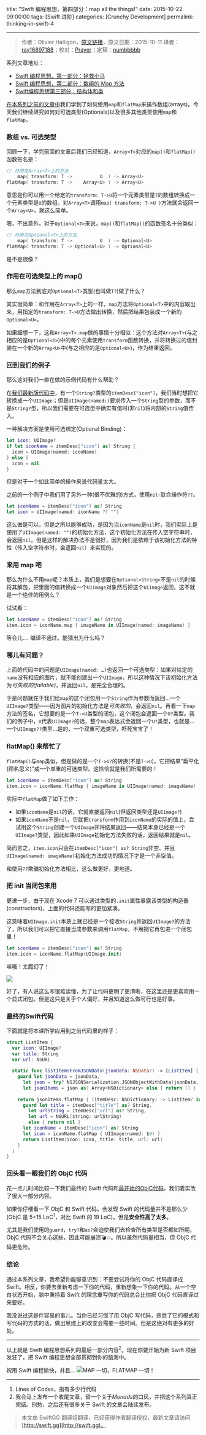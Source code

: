 title: "Swift 编程思想，第四部分：map all the things!"
date: 2015-10-22 09:00:00
tags: [Swift 进阶]
categories: [Crunchy Development]
permalink: thinking-in-swift-4

---
> 作者：Olivier Halligon，[原文链接](http://alisoftware.github.io/swift/2015/10/11/thinking-in-swift-4/)，原文日期：2015-10-11
> 译者：[ray16897188](http://www.jianshu.com/users/97c49dfd1f9f/latest_articles)；校对：[Prayer](http://www.futantan.com)；定稿：[numbbbbb](http://numbbbbb.com/)
  







<!--此处开始正文-->

系列文章地址：

* [Swift 编程思想，第一部分：拯救小马](http://swift.gg/2015/09/29/thinking-in-swift-1/)
* [Swift 编程思想，第二部分：数组的 Map 方法](http://swift.gg/2015/10/09/thinking-in-swift-2/)
* [Swift编程思想第三部分：结构体和类](http://alisoftware.github.io/swift/2015/10/03/thinking-in-swift-3/)


[在本系列之前的文章中](http://swift.gg/2015/10/09/thinking-in-swift-2/)我们学到了如何使用`map`和`flatMap`来操作数组(arrays)。今天我们继续研究如何对可选类型(Optionals)以及很多其他类型使用`map`和`flatMap`。

<!--more-->

### 数组 vs. 可选类型
回顾一下，学完前面的文章后我们已经知道，`Array<T>`对应的`map()`和`flatMap()`函数签名是：

```swift
// 作用在Array<T>上的方法
    map( transform: T ->          U  ) -> Array<U>
flatMap( transform: T ->    Array<U> ) -> Array<U>
```

意思是你可以用一个给定的`transform: T->U`将一个元素类型是`T`的数组转换成一个元素类型是`U`的数组。对`Array<T>`调用`map( transform: T->U )`方法就会返回一个`Array<U>`，就这么简单。

嗯，不出意外，对于`Optional<T>`来说，`map()`和`flatMap()`的函数签名十分类似：

```swift
// 作用在Optional<T>上的方法
    map( transform: T ->          U  ) -> Optional<U>
flatMap( transform: T -> Optional<U> ) -> Optional<U>
```

是不是很像？

### 作用在可选类型上的 map()
那么`map`方法到底对`Optional<T>`类型(也叫做`T?`)做了什么？

其实很简单：和作用在`Array<T>`上的一样，`map`方法将`Optional<T>`中的内容取出来，用指定的`transform: T->U`方法做出转换，然后把结果包装成一个新的`Optional<U>`。

如果细想一下，这和`Array<T>.map`做的事情十分相似：这个方法对`Array<T>`(与之相应的是`Optional<T>`)中的每个元素使用`transform`函数转换，并将转换过的值封装在一个新的`Array<U>`中(与之相应的是`Optional<U>`)，作为结果返回。

### 回到我们的例子

那么这对我们一直在做的示例代码有什么帮助？

在[我们最新版代码中](http://alisoftware.github.io/swift/2015/10/03/thinking-in-swift-3/#converting-our-class-to-a-struct)，有一个`String?`类型的`itemDesc["icon"]`，我们当时想把它转换成一个`UIImage`；但是`UIImage(named:)`要求传入一个`String`型的参数，而不是`String?`型，所以我们需要在可选型中确实有值时(非`nil`)将内部的`String`值传入。

一种解决方案是使用可选绑定(Optional Binding)：

```swift
let icon: UIImage?
if let iconName = itemDesc["icon"] as? String {
  icon = UIImage(named: iconName)
} else {
  icon = nil
}
```

但是对于一个如此简单的操作来说代码量太大。

之前的一个例子中我们用了另外一种(很不优雅的)方式，使用`nil`-联合操作符`??`。

```swift
let iconName = itemDesc["icon"] as? String
let icon = UIImage(named: iconName ?? "")
```
这么做是可以，但是之所以能够成功，是因为当`iconName`是`nil`时，我们实际上是使用了`UIImage(named: "")`的初始化方法，这个初始化方法在传入空字符串时，会返回`nil`。但是这样的解决办法不是很好，因为我们是依赖于该初始化方法的特性（传入空字符串时，会返回`nil`）来实现的。

### 来用 map 吧

那么为什么不用`map`呢？本质上，我们是想要在`Optional<String>`不是`nil`的时候将其解包，把里面的值转换成一个`UIImage`对象然后把这个`UIImage`返回，这不就是一个绝佳的用例么？

试试看：

```swift
let iconName = itemDesc["icon"] as? String
item.icon = iconName.map { imageName in UIImage(named: imageName) }
```

等会儿.... 编译不通过。能猜出为什么吗？

### 哪儿有问题？

上面的代码中的问题是`UIImage(named: …)`也返回一个可选类型：如果对给定的`name`没有相应的图片，就不能创建出一个`UIImage`，所以这种情况下该初始化方法为*可失败的(failable)*，并返回`nil`，是完全合理的。

于是问题就在于我们给`map`的这个闭包用一个`String`作为参数而返回...一个`UIImage?`类型——因为图片的初始化方法是*可失败的*，会返回`nil`。再看一下`map`方法的签名，它想要的是一个`T->U`类型的闭包，这个闭包会返回一个`U?`类型。我们的例子中，`U`代表`UIImage?`的话，整个`map`表达式会返回一个`U?`类型，也就是...一个`UIImage??`类型...是的，一个双重可选类型，吓死宝宝了！

### flatMap() 来帮忙了

`flatMap()`与`map`类似，但是做的是一个`T->U?`的转换(不是`T->U`)，它把结果“扁平化(顾名思义)”成一个单重的可选类型。这恰恰就是我们所需要的！

```swift
let iconName = itemDesc["icon"] as? String
item.icon = iconName.flatMap { imageName in UIImage(named: imageName) }
```

实际中`flatMap`做了如下工作：

- 如果`iconName`是`nil`的话，它就直接返回`nil`(但返回类型还是`UIImage?`)
- 如果`iconName`不是`nil`，它就把`transform`作用到`iconName`的实际的值上，尝试用这个`String`创建一个`UIImage`并将结果返回——结果本身已经是一个`UIImage?`类型，因此如果`UIImage`初始化方法失败的话，返回结果就是`nil`。

简而言之，`item.icon`只会在`itemDesc["icon"] as? String`非空、并且`UIImage(named: imageName)`初始化方法成功的情况下才是一个非空值。

和使用`??`欺骗初始化方法相比，这么做更好，更地道。

### 把 init 当闭包来用

更进一步，由于现在 Xcode 7 可以通过类型的`.init`属性暴露该类型的构造器(constructors)，上面的代码还能写的更加紧凑。

这意味着`UIImage.init`本质上就已经是一个接收`String`并返回`UIImage?`的方法了，所以我们可以把它直接当成参数来调用`flatMap`，不用把它再包进一个闭包里！

```swift
let iconName = itemDesc["icon"] as? String
item.icon = iconName.flatMap(UIImage.init)
```

哇哦！太魔幻了！

![](https://swift.gg/img/articles/thinking-in-swift-4/magic.gif1445562506.7864432)

好了，有人说这么写很难读懂，为了让代码更明了更清晰，在这里还是更喜欢用一个显式闭包。但是这只是关乎个人偏好，并且知道这么做可行也是好事。

### 最终的Swift代码
下面就是将本课所学应用到之前代码里的样子：

```swift
struct ListItem {
  var icon: UIImage?
  var title: String
  var url: NSURL
  
  static func listItemsFromJSONData(jsonData: NSData?) -> [ListItem] {
    guard let jsonData = jsonData,
      let json = try? NSJSONSerialization.JSONObjectWithData(jsonData, options: []),
      let jsonItems = json as? Array<NSDictionary> else { return [] }
    
    return jsonItems.flatMap { (itemDesc: NSDictionary) -> ListItem? in
      guard let title = itemDesc["title"] as? String,
        let urlString = itemDesc["url"] as? String,
        let url = NSURL(string: urlString)
        else { return nil }
      let iconName = itemDesc["icon"] as? String
      let icon = iconName.flatMap { UIImage(named: $0) }
      return ListItem(icon: icon, title: title, url: url)
    }
  }
}
```

### 回头看一眼我们的 ObjC 代码

花一点儿时间比较一下我们最终的 Swift 代码和[最开始的ObjC代码](http://alisoftware.github.io/swift/2015/09/06/thinking-in-swift-1/#the-objc-code)。我们着实改了很大一部分内容。

如果你仔细看一下 ObjC 和 Swift 代码，会发现 Swift 的代码量并不是那么少(ObjC 是 5+15 LoC<sup>1</sup>，对比 Swift 的 19 LoC)，但是**安全性高了太多**。

尤其是我们使用的`guard`，`try?`和`as?`会迫使我们去检查所有类型是否都如所期，ObjC 代码不会关心这些，因此可能崩溃💣💥。所以虽然代码量相当，但 ObjC 代码更危险。

### 结论

通过本系列文章，我希望你能够意识到：不要尝试将你的 ObjC 代码直译成 Swift。相反，你要去重新考虑一下你的代码，重新想象一下你的代码。从一个空白状态开始，脑中秉持着 Swift 的理念重写你的代码总会比你把 ObjC 代码直译过来要好。

我没说过这是件容易的事儿。当你已经习惯了用 ObjC 写代码，熟悉了它的模式和写代码的方式的话，做出思维上的改变会需要一些时间。但是这绝对有更多的好处。

---
以上就是 Swift 编程思想系列的最后一部分内容<sup>2</sup>。现在你要开始为新 Swift 项目发狂了，把 Swift 编程思想全部贯彻到你的脑海中。

祝用 Swift 编程愉快，并且...
![MAP 一切，FLATMAP 一切！](https://swift.gg/img/articles/thinking-in-swift-4/map-all-the-things.jpg1445562507.5226758)

---
1. Lines of Codes，指有多少行代码
2. 我会马上发布一个收尾文章，留一个关于*Monads*的口风，并把这个系列真正完结。别愁，之后还有很多关于 Swift 的文章会陆续发布。



> 本文由 SwiftGG 翻译组翻译，已经获得作者翻译授权，最新文章请访问 [http://swift.gg](http://swift.gg)。